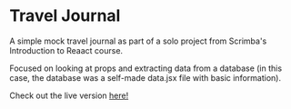 # Travel Journal
A simple mock travel journal as part of a solo project from Scrimba's Introduction to Reaact course.

Focused on looking at props and extracting data from a database (in this case, the database was a self-made data.jsx file with basic information).

Check out the live version [here!]()
